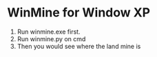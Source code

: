 # WinMine for Window XP
1. Run winmine.exe first.
2. Run winmine.py on cmd
3. Then you would see where the land mine is
